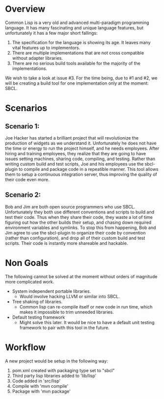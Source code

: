 # Overview

Common Lisp is a very old and advanced multi-paradigm programming language. It has many fascinating and unique language features, but unfortunately it has a few major short fallings:

1. The specification for the language is showing its age. It leaves many vital features up to implementors.
2. There are multiple implementations that are not cross compatible without adapter libraries.
3. There are no serious build tools available for the majority of the implementations.

We wish to take a look at issue #3. For the time being, due to #1 and #2, we will be creating a build tool for one implementation only at the moment: SBCL.

# Scenarios

## Scenario 1:

Joe Hacker has started a brilliant project that will revolutionize the production of widgets as we understand it. Unfortunately he does not have the time or energy to run the project himself, and he needs employees. After hiring and training employees, they realize that they 
are going to have issues setting machines, sharing code, compiling, and testing. Rather than writing custom build and test scripts, Joe and his employees use the sbcl-plugin to compile and package code in a repeatible manner. This tool allows them to setup a continuous integration server,
thus improving the quality of their code even more.

## Scenario 2:

Bob and Jim are both open source programmers who use SBCL. Unfortunately they both use different conventions and scripts to build and test their code. Thus when they share their code, they waste a lot of time figuring out how the other builds their setup, and chasing down required environment variables and symlinks. 
To stop this from happening, Bob and Jim agree to use the sbcl-plugin to organize their code by convention (rather than configuration), and drop all of their custom build and test scripts. Their code is instantly more shareable and hackable.


# Non Goals

The following cannot be solved at the moment without orders of magnitude more complicated work.

* System independent portable libraries.
  * Would involve hacking LLVM or similar into SBCL.
* Tree shaking of libraries.
  * Common lisp can re-compile itself or new code in run time, which makes it impossible to trim unneeded libraries.
* Default testing framework
  * Might solve this later. It would be nice to have a default unit testing framework to pair with this tool in the future.


# Workflow

A new project would be setup in the following way:

1. pom.xml created with packaging type set to "sbcl"
2. Third party lisp libraries added to 'lib/lisp'
3. Code added in 'src/lisp'
4. Compile with 'mvn compile'
5. Package with 'mvn package'



